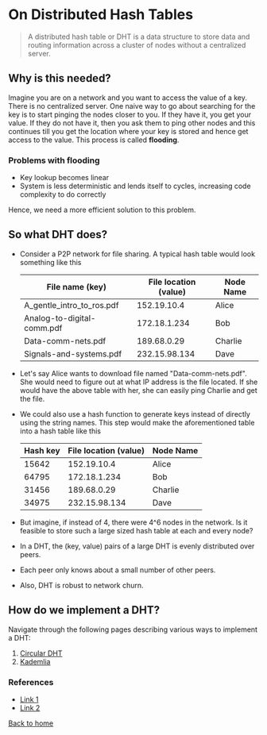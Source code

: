 # On Distributed Hash Tables

> A distributed hash table or DHT is a data structure to store data and routing information across a cluster of nodes without a centralized server.

## Why is this needed?
Imagine you are on a network and you want to access the value of a key. There is no centralized server. One naive way to go about searching for the key is to start pinging the nodes closer to you. If they have it, you get your value. If they do not have it, then you ask them to ping other nodes and this continues till you get the location where your key is stored and hence get access to the value. This process is called **flooding**. 
### Problems with flooding
- Key lookup becomes linear
- System is less deterministic and lends itself to cycles, increasing code complexity to do correctly

Hence, we need a more efficient solution to this problem.

## So what DHT does?
- Consider a P2P network for file sharing. A typical hash table would look something like this

	| File name (key) | File location (value) | Node Name |
	| --- | --- | --- |
	| A_gentle_intro_to_ros.pdf | 152.19.10.4 | Alice |
	| Analog-to-digital-comm.pdf | 172.18.1.234 | Bob |
	| Data-comm-nets.pdf | 189.68.0.29 | Charlie |
	| Signals-and-systems.pdf | 232.15.98.134 | Dave |

- Let's say Alice wants to download file named "Data-comm-nets.pdf". She would need to figure out at what IP address is the file located. If she would have the above table with her, she can easily ping Charlie and get the file. 
- We could also use a hash function to generate keys instead of directly using the string names. This step would make the aforementioned table into a hash table like this

	| Hash key | File location (value) | Node Name |
	| --- | --- | --- |
	| 15642 | 152.19.10.4 | Alice |
	| 64795 | 172.18.1.234 | Bob |
	| 31456 | 189.68.0.29 | Charlie |
	| 34975 | 232.15.98.134 | Dave |
- But imagine, if instead of 4, there were 4^6 nodes in the network. Is it feasible to store such a large sized hash table at each and every node?

- In a DHT, the (key, value) pairs of a large DHT is evenly distributed over peers.
- Each peer only knows about a small number of other peers.
- Also, DHT is robust to network churn.

## How do we implement a DHT?
Navigate through the following pages describing various ways to implement a DHT:
1. [Circular DHT](./circ_dht.md)
2. [Kademlia](./kademlia.md)

### References
- [Link 1](https://www.youtube.com/watch?v=A5Y4HcTp-Ks)
- [Link 2](https://www.youtube.com/watch?v=-UU_ugiPZ9k)

[Back to home](./Home.md)